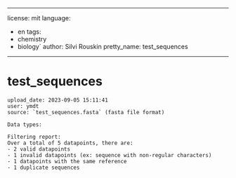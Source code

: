 
---
license: mit
language:
  - en
tags:
  - chemistry
  - biology`
author: Silvi Rouskin
pretty_name: test_sequences
---

# test_sequences
	upload_date: 2023-09-05 15:11:41
	user: ymdt
	source: `test_sequences.fasta` (fasta file format)

	Data types:

	Filtering report: 
	Over a total of 5 datapoints, there are:
    - 2 valid datapoints
    - 1 invalid datapoints (ex: sequence with non-regular characters)
    - 1 datapoints with the same reference
    - 1 duplicate sequences